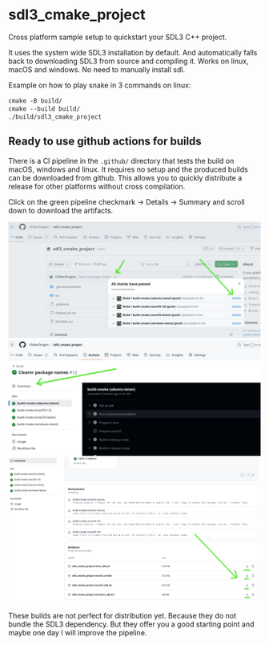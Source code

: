 # sdl3_cmake_project
Cross platform sample setup to quickstart your SDL3 C++ project.


It uses the system wide SDL3 installation by default. And automatically
falls back to downloading SDL3 from source and compiling it.
Works on linux, macOS and windows. No need to manually install sdl.


Example on how to play snake in 3 commands on linux:

```
cmake -B build/
cmake --build build/
./build/sdl3_cmake_project
```

## Ready to use github actions for builds

There is a CI pipeline in the ``.github/`` directory that tests the build
on macOS, windows and linux. It requires no setup and the produced builds can be downloaded
from github. This allows you to quickly distribute a release for other platforms without cross compilation.


Click on the green pipeline checkmark -> Details -> Summary and scroll down to download the artifacts.

![click checkmark](https://raw.githubusercontent.com/ChillerDragon/cdn/refs/heads/master/sdl3/artifacts0.png)
![click details](https://raw.githubusercontent.com/ChillerDragon/cdn/refs/heads/master/sdl3/artifacts1.png)
![click download](https://raw.githubusercontent.com/ChillerDragon/cdn/refs/heads/master/sdl3/artifacts2.png)

These builds are not perfect for distribution yet. Because they do not bundle the SDL3 dependency.
But they offer you a good starting point and maybe one day I will improve the pipeline.

